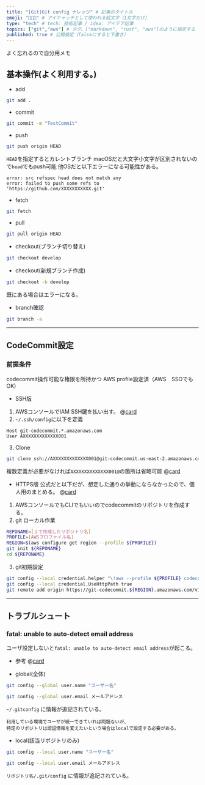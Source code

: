 ```yaml
---
title: "[Git]Git config ナレッジ" # 記事のタイトル
emoji: "👨🏻‍💻" # アイキャッチとして使われる絵文字（1文字だけ）
type: "tech" # tech: 技術記事 / idea: アイデア記事
topics: ["git","aws"] # タグ。["markdown", "rust", "aws"]のように指定する
published: true # 公開設定（falseにすると下書き）
---
```


よく忘れるので自分用メモ

## 基本操作(よく利用する。)

- add
```bash
git add .
```

- commit
```bash
git commit -m "TestCommit"
```

- push
```bash
git push origin HEAD
```
`HEAD`を指定するとカレントブランチ
macOSだと大文字小文字が区別されないので`head`でもpush可能 他OSだと以下エラーになる可能性がある。
```
error: src refspec head does not match any
error: failed to push some refs to 'https://github.com/XXXXXXXXXXX.git'
```

- fetch
```bash
git fetch
```

- pull
```bash
git pull origin HEAD
```

- checkout(ブランチ切り替え)
```bash
git checkout develop
```


- checkout(新規ブランチ作成)
```bash
git checkout -b develop
```
既にある場合はエラーになる。

- branch確認
```bash
git branch -a
```


---
## CodeCommit設定
### 前提条件
codecommit操作可能な権限を所持かつ AWS profile設定済（AWS　SSOでもOK)

- SSH版
1. AWSコンソールでIAM SSH鍵を払い出す。
@[card](https://docs.aws.amazon.com/codecommit/latest/userguide/setting-up-ssh-unixes.html)
2. `~/.ssh/config`に以下を定義
```
Host git-codecommit.*.amazonaws.com
User AXXXXXXXXXXXXX001
```
3. Clone
```bash
git clone ssh://AXXXXXXXXXXXXX001@git-codecommit.us-east-2.amazonaws.com/v1/repos/MyDemoRepo my-demo-repo
```
複数定義が必要がなければ`AXXXXXXXXXXXXX001@`の箇所は省略可能
@[card](https://docs.aws.amazon.com/codecommit/latest/userguide/setting-up-ssh-unixes.html#setting-up-ssh-unixes-connect-console)


- HTTPS版
公式だと以下だが、想定した通りの挙動にならなかったので、個人用のまとめる。
@[card](https://docs.aws.amazon.com/ja_jp/codecommit/latest/userguide/setting-up-gc.html)
1. AWSコンソールでもCLIでもいいのでcodecommitのリポジトリを作成する。
2. git ローカル作業
```bash
REPONAME=[１で作成したリポジトリ名]
PROFILE=[AWSプロファイル名]
REGION=$(aws configure get region --profile ${PROFILE})
git init ${REPONAME}
cd ${REPONAME}
```
3. git初期設定
```bash
git config --local credential.helper "\!aws --profile ${PROFILE} codecommit credential-helper \$@"
git config --local credential.UseHttpPath true
git remote add origin https://git-codecommit.${REGION}.amazonaws.com/v1/repos/${REPONAME}
```



---

## トラブルシュート
### fatal: unable to auto-detect email address
ユーザ設定しないと`fatal: unable to auto-detect email address`が起こる。
- 参考
@[card](https://qiita.com/w-tdon/items/24348728c9256e5bf945)

- global(全体)

```bash
git config --global user.name "ユーザー名"
```

```bash
git config --global user.email メールアドレス
```

`~/.gitconfig` に情報が追記されている。

```
利用している環境でユーザが統一できていれば問題ないが、
特定のリポジトリは認証情報を変えたいという場合はlocalで設定する必要がある。
```

- local(該当リポジトリのみ)


```bash
git config --local user.name "ユーザー名"
```

```bash
git config --local user.email メールアドレス
```

`リポジトリ名/.git/config` に情報が追記されている。


